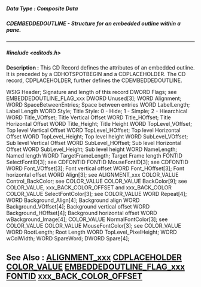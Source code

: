 ##### Data Type : Composite Data
##### CDEMBEDDEDOUTLINE - Structure for an embedded outline within a pane.
---
##### #include <editods.h>
**Description :**
This CD Record defines the attributes of an embedded outline.  It is preceded 
by a CDHOTSPOTBEGIN and a CDPLACEHOLDER.  The CD record, CDPLACEHOLDER, further 
defines the CDEMBEDDEDOUTLINE.

 WSIG           Header;     Signature and length of this record
   DWORD      Flags;    see EMBEDDEDOUTLINE_FLAG_xxx
   DWORD      Unused[3];
   WORD        Alignment;   
   WORD        SpaceBetweenEntries;  Space between entries
   WORD        LabelLength;   Label Length
   WORD        Style;    Title Style: 0 - Hide; 1 - Simple; 2 - Hiearchical
   WORD        Title_VOffset;   Title Vertical Offset
   WORD        Title_HOffset;   Title Horizontal Offset
   WORD        Title_Height;   Title Height
   WORD        TopLevel_VOffset;  Top level Vertical Offset
   WORD        TopLevel_HOffset;  Top level Horizontal Offset
   WORD        TopLevel_Height;  Top level height
   WORD        SubLevel_VOffset;  Sub level Vertical Offset
   WORD        SubLevel_HOffset;  Sub level Horizontal Offset
   WORD        SubLevel_Height;  Sub level height
   WORD        NameLength;   Named length
   WORD        TargetFrameLength;  Target Frame length
   FONTID      SelectFontID[3];  see CDFONTID
   FONTID      MouseFontID[3];  see CDFONTID
   WORD        Font_VOffset[3];  Font vertical offset
   WORD        Font_HOffset[3];  Font horizontal offset
   WORD        Align[3];   see ALIGNMENT_xxx
   COLOR_VALUE Control_BackColor; see COLOR_VALUE
   COLOR_VALUE BackColor[9];  see COLOR_VALUE, xxx_BACK_COLOR_OFFSET and 
xxx_BACK_COLOR
   COLOR_VALUE SelectFontColor[3]; see COLOR_VALUE
   WORD        Repeat[4];
   WORD        Background_Align[4];  Background align
   WORD        Background_VOffset[4]; Background vertical offset
   WORD        Background_HOffset[4]; Background horizontal offset
   WORD        wBackground_Image[4];
   COLOR_VALUE NormalFontColor[3]; see COLOR_VALUE
   COLOR_VALUE MouseFontColor[3]; see COLOR_VALUE
   WORD        RootLength;   Root Length
   WORD        TopLevel_PixelHeight;
   WORD   wColWidth;
   WORD   SpareWord;
   DWORD      Spare[4];


**See Also :**
[ALIGNMENT_xxx](D:/md_files/ALIGNMENT_xxx.md)
[CDPLACEHOLDER](D:/md_files/CDPLACEHOLDER.md)
[COLOR_VALUE](D:/md_files/COLOR_VALUE.md)
[EMBEDDEDOUTLINE_FLAG_xxx](D:/md_files/EMBEDDEDOUTLINE_FLAG_xxx.md)
[FONTID](D:/md_files/FONTID.md)
[xxx_BACK_COLOR_OFFSET](D:/md_files/xxx_BACK_COLOR_OFFSET.md)
---
